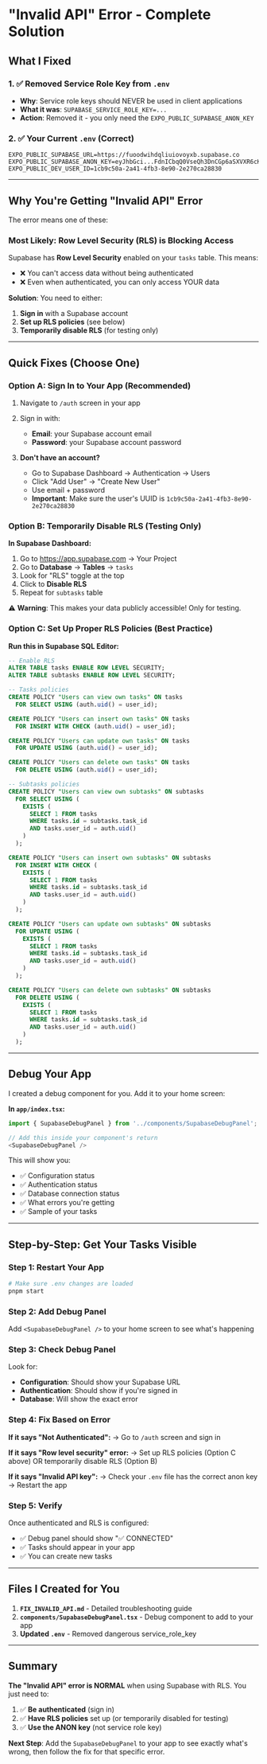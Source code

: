 # "Invalid API" Error - Complete Solution

## What I Fixed

### 1. ✅ Removed Service Role Key from `.env`
- **Why**: Service role keys should NEVER be used in client applications
- **What it was**: `SUPABASE_SERVICE_ROLE_KEY=...`
- **Action**: Removed it - you only need the `EXPO_PUBLIC_SUPABASE_ANON_KEY`

### 2. ✅ Your Current `.env` (Correct)
```env
EXPO_PUBLIC_SUPABASE_URL=https://fuoodwihdqliuiovoyxb.supabase.co
EXPO_PUBLIC_SUPABASE_ANON_KEY=eyJhbGci...FdnICbqQ0VseQh3DnCGp6aSXVXR6cKlbhkpIqazCUjw
EXPO_PUBLIC_DEV_USER_ID=1cb9c50a-2a41-4fb3-8e90-2e270ca28830
```

---

## Why You're Getting "Invalid API" Error

The error means one of these:

### Most Likely: Row Level Security (RLS) is Blocking Access

Supabase has **Row Level Security** enabled on your `tasks` table. This means:
- ❌ You can't access data without being authenticated
- ❌ Even when authenticated, you can only access YOUR data

**Solution**: You need to either:
1. **Sign in** with a Supabase account
2. **Set up RLS policies** (see below)
3. **Temporarily disable RLS** (for testing only)

---

## Quick Fixes (Choose One)

### Option A: Sign In to Your App (Recommended)

1. Navigate to `/auth` screen in your app
2. Sign in with:
   - **Email**: your Supabase account email
   - **Password**: your Supabase account password

3. **Don't have an account?**
   - Go to Supabase Dashboard → Authentication → Users
   - Click "Add User" → "Create New User"
   - Use email + password
   - **Important**: Make sure the user's UUID is `1cb9c50a-2a41-4fb3-8e90-2e270ca28830`

### Option B: Temporarily Disable RLS (Testing Only)

**In Supabase Dashboard:**
1. Go to https://app.supabase.com → Your Project
2. Go to **Database** → **Tables** → `tasks`
3. Look for "RLS" toggle at the top
4. Click to **Disable RLS**
5. Repeat for `subtasks` table

⚠️ **Warning**: This makes your data publicly accessible! Only for testing.

### Option C: Set Up Proper RLS Policies (Best Practice)

**Run this in Supabase SQL Editor:**

```sql
-- Enable RLS
ALTER TABLE tasks ENABLE ROW LEVEL SECURITY;
ALTER TABLE subtasks ENABLE ROW LEVEL SECURITY;

-- Tasks policies
CREATE POLICY "Users can view own tasks" ON tasks
  FOR SELECT USING (auth.uid() = user_id);

CREATE POLICY "Users can insert own tasks" ON tasks
  FOR INSERT WITH CHECK (auth.uid() = user_id);

CREATE POLICY "Users can update own tasks" ON tasks
  FOR UPDATE USING (auth.uid() = user_id);

CREATE POLICY "Users can delete own tasks" ON tasks
  FOR DELETE USING (auth.uid() = user_id);

-- Subtasks policies
CREATE POLICY "Users can view own subtasks" ON subtasks
  FOR SELECT USING (
    EXISTS (
      SELECT 1 FROM tasks 
      WHERE tasks.id = subtasks.task_id 
      AND tasks.user_id = auth.uid()
    )
  );

CREATE POLICY "Users can insert own subtasks" ON subtasks
  FOR INSERT WITH CHECK (
    EXISTS (
      SELECT 1 FROM tasks 
      WHERE tasks.id = subtasks.task_id 
      AND tasks.user_id = auth.uid()
    )
  );

CREATE POLICY "Users can update own subtasks" ON subtasks
  FOR UPDATE USING (
    EXISTS (
      SELECT 1 FROM tasks 
      WHERE tasks.id = subtasks.task_id 
      AND tasks.user_id = auth.uid()
    )
  );

CREATE POLICY "Users can delete own subtasks" ON subtasks
  FOR DELETE USING (
    EXISTS (
      SELECT 1 FROM tasks 
      WHERE tasks.id = subtasks.task_id 
      AND tasks.user_id = auth.uid()
    )
  );
```

---

## Debug Your App

I created a debug component for you. Add it to your home screen:

**In `app/index.tsx`:**

```typescript
import { SupabaseDebugPanel } from '../components/SupabaseDebugPanel';

// Add this inside your component's return
<SupabaseDebugPanel />
```

This will show you:
- ✅ Configuration status
- ✅ Authentication status  
- ✅ Database connection status
- ✅ What errors you're getting
- ✅ Sample of your tasks

---

## Step-by-Step: Get Your Tasks Visible

### Step 1: Restart Your App
```bash
# Make sure .env changes are loaded
pnpm start
```

### Step 2: Add Debug Panel
Add `<SupabaseDebugPanel />` to your home screen to see what's happening

### Step 3: Check Debug Panel
Look for:
- **Configuration**: Should show your Supabase URL
- **Authentication**: Should show if you're signed in
- **Database**: Will show the exact error

### Step 4: Fix Based on Error

**If it says "Not Authenticated":**
→ Go to `/auth` screen and sign in

**If it says "Row level security" error:**
→ Set up RLS policies (Option C above) OR temporarily disable RLS (Option B)

**If it says "Invalid API key":**
→ Check your `.env` file has the correct anon key
→ Restart the app

### Step 5: Verify
Once authenticated and RLS is configured:
- ✅ Debug panel should show "✅ CONNECTED"
- ✅ Tasks should appear in your app
- ✅ You can create new tasks

---

## Files I Created for You

1. **`FIX_INVALID_API.md`** - Detailed troubleshooting guide
2. **`components/SupabaseDebugPanel.tsx`** - Debug component to add to your app
3. **Updated `.env`** - Removed dangerous service_role_key

---

## Summary

**The "Invalid API" error is NORMAL** when using Supabase with RLS. You just need to:

1. ✅ **Be authenticated** (sign in)
2. ✅ **Have RLS policies** set up (or temporarily disabled for testing)
3. ✅ **Use the ANON key** (not service role key)

**Next Step**: Add the `SupabaseDebugPanel` to your app to see exactly what's wrong, then follow the fix for that specific error.
